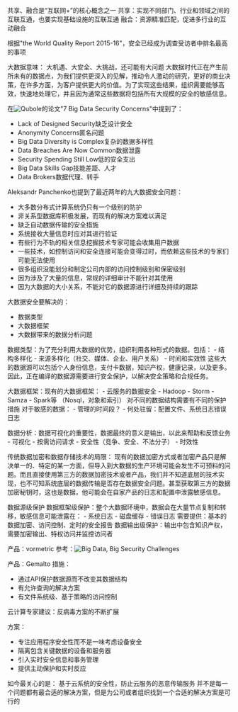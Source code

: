 共享、融合是“互联网+”的核心概念之一
共享：实现不同部门、行业和领域之间的互联互通，也要实现基础设施的互联互通
融合：资源精准匹配，促进多行业的互动融合

根据"the World Quality Report 2015-16"，安全已经成为调查受访者中排名最高的事项

大数据意味：
大机遇、大安全、大挑战，还可能有大问题
大数据时代正在产生前所未有的数据点，为我们提供更深入的见解，推动令人激动的研究，更好的商业决策，在许多方面，为客户提供更大的价值。为了实现这些结果，组织需要能够高效，快速地处理它，并且因为通常这些数据将包括所有大规模的安全的敏感信息。	

在![Qubole](https://www.qubole.com/blog/big-data/big-data-security-concerns/)的论文"7 Big Data Security Concerns"中提到了：
 - Lack of Designed Security缺乏设计安全
 - Anonymity Concerns匿名问题
 - Big Data Diversity is Complex复杂的数据多样性
 - Data Breaches Are Now Common数据泄露
 - Security Spending Still Low低的安全支出
 - Big Data Skills Gap技能差距、人才
 - Data Brokers数据代理、转手

Aleksandr Panchenko也提到了最近两年的九大数据安全问题：
 - 大多数分布式计算系统仍只有一个级别的防护
 - 非关系型数据库积极发展，而现有的解决方案难以满足
 - 缺乏自动数据传输的安全措施
 - 系统接收大量信息时应对其进行验证
 - 有些行为不轨的相关信息挖掘技术专家可能会收集用户数据
 - 一些技术，如控制访问和安全连接可能会变得过时，而依赖这些技术的专家们可能无法使用
 - 很多组织没能划分和制定公司内部的访问控制级别和保密级别
 - 因为涉及了大量的信息，常规的详细审计不能针对其使用
 - 因为大数据的大小关系，不能对它的数据源进行详细及持续的跟踪

大数据安全要解决的：
 - 数据类型
 - 大数据框架
 - 大数据带来的数据分析问题

数据类型：为了充分利用大数据的优势，组织利用各种形式的数据。包括：
		 - 结构多样化
		 - 来源多样化（社交、媒体、企业、用户关系）
		 - 时间和实效性
		 这些大的数据源可以包括个人身份信息，支付卡数据，知识产权，健康记录，以及更多。因此，正在编译的数据源需要进行安全保护，以解决安全策略和合规任务。

大数据框架：现有的大数据框架：
			 - 云服务的数据安全
			 - Hadoop
			 - Storm
			 - Samza
			 - Spark等
			 （Nosql，对象和索引）
			 对不同的数据结构需要有不同的保护措施
			 对于敏感的数据：
			  - 管理的时间段？
			  - 何处驻留：配置文件、系统日志错误日志

数据分析：数据可视化的重要性，数据最终的意义是输出，以此来帮助和反馈业务
		 - 可视化
		 - 按需访问请求
		 - 安全性（竞争、安全、不法分子）
		 - 时效性


传统数据加密和数据存储技术的局限：
现有的数据加密方式或者加密产品只是解决单一的、特定的某一方面，但导入到大数据的生产环境可能会发生不可预料的问题。而且直接使用第三方的数据加密技术或者产品，我们并不知道底层的技术实现，也不可知系统底层的数据传输是否存在数据安全问题。甚至获取第三方的数据加密秘钥时，这也是数据，他可能会在自家产品的日志和配置中泄露敏感信息。


数据源级保护
数据框架级保护：整个大数据环境中，数据会在大量节点复制和转移，敏感信息可能泄露在：
		 - 系统日志
		 - 磁盘缓存
		 - 错误日志
		需要提供：基本的数据加密、访问控制、定时的安全报告
数据输出级保护：输出中包含知识产权，需要加密输出、特权访问并监控访问者

产品：vormetric
参考：![Big Data, Big Security Challenges](https://www.vormetric.com/data-security-solutions/use-cases/big-data-security)

产品：Gemalto
措施：
 - 通过API保护数据源而不改变其数据结构
 - 有允许查询的解决方案
 - 有文件系统级、基于策略的访问控制

云计算专家建议：反病毒方案的不断扩展

方案：
 - 专注应用程序安全性而不是一味考虑设备安全
 - 隔离包含关键数据的设备和服务器
 - 引入实时安全信息和事务管理
 - 提供主动保护和实时反应

如今最关心的是：
基于云系统的安全性，防止云服务的恶意传输服务
并不是每一个问题都有最合适的解决方案，但是为公司或者组织找到一个合适的解决方案是可行的

